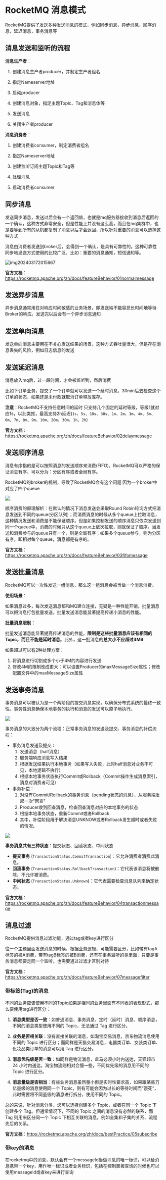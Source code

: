 # RocketMQ 消息模式

RocketMQ提供了发送多种发送消息的模式，例如同步消息，异步消息，顺序消息，延迟消息，事务消息等

## 消息发送和监听的流程

**消息生产者**：

1. 创建消息生产者producer，并制定生产者组名

2. 指定Nameserver地址

3. 启动producer

4. 创建消息对象，指定主题Topic、Tag和消息体等

5. 发送消息

6. 关闭生产者producer

**消息消费者**：

1. 创建消费者consumer，制定消费者组名

2. 指定Nameserver地址

3. 创建监听订阅主题Topic和Tag等

4. 处理消息

5. 启动消费者consumer

## 同步消息

发送同步消息，发送过后会有一个返回值，也就是mq服务器接收到消息后返回的一个确认，这种方式非常安全，但是性能上并没有这么高，而且在mq集群中，也是要等到所有的从机都复制了消息以后才会返回，所以针对重要的消息可以选择这种方式

消息由消费者发送到broker后，会得到一个确认，是具有可靠性的。这种可靠性同步地发送方式使用的比较广泛，比如：重要的消息通知，短信通知等。

![img202403172015667](https://fastly.jsdelivr.net/gh/LetengZzz/img@main/java/mq/202412100952139.jpg)

**官方文档**：https://rocketmq.apache.org/zh/docs/featureBehavior/01normalmessage

## 发送异步消息

异步消息通常用在对响应时间敏感的业务场景，即发送端不能容忍长时间地等待Broker的响应。发送完以后会有一个异步消息通知

## 发送单向消息

发送单向消息主要用在不关心发送结果的场景，这种方式吞吐量很大，但是存在消息丢失的风险，例如日志信息的发送

## 发送延迟消息

消息放入mq后，过一段时间，才会被监听到，然后消费

比如下订单业务，提交了一个订单就可以发送一个延时消息，30min后去检查这个订单的状态，如果还是未付款就取消订单释放库存。

**注意**：RocketMQ不支持任意时间的延时 只支持几个固定的延时等级，等级1就对应1s，以此类推，最高支持2h延迟(`1s`、`5s`、`10s`、`30s`、`1m`、`2m`、`3m`、`4m`、`5m`、`6m`、`7m`、`8m`、`9m`、`10m`、`20m`、`30m`、`1h`、`2h`)

**官方文档**：https://rocketmq.apache.org/zh/docs/featureBehavior/02delaymessage

## 发送顺序消息

消息有序指的是可以按照消息的发送顺序来消费(FIFO)。RocketMQ可以严格的保证消息有序，可以分为：分区有序或者全局有序。

RocketMQ的broker的机制，导致了RocketMQ会有这个问题 因为一个broker中对应了四个queue

![](https://fastly.jsdelivr.net/gh/LetengZzz/img@main/java/mq/202412100951905.png)

顺序消费的原理解析：在默认的情况下消息发送会采取Round Robin轮询方式把消息发送到不同的queue(分区队列)；而消费消息的时候从多个queue上拉取消息，这种情况发送和消费是不能保证顺序。但是如果控制发送的顺序消息只依次发送到同一个queue中，消费的时候只从这个queue上依次拉取，则就保证了顺序。当发送和消费参与的queue只有一个，则是全局有序；如果多个queue参与，则为分区有序，即相对每个queue，消息都是有序的。

**官方文档**：https://rocketmq.apache.org/zh/docs/featureBehavior/03fifomessage

## 发送批量消息

RocketMQ可以一次性发送一组消息，那么这一组消息会被当做一个消息消费。

**使用场景**：

如果消息过多，每次发送消息都和MQ建立连接，无疑是一种性能开销，批量消息可以把消息打包批量发送，批量发送消息能显著提高传递小消息的性能。

**批量消息限制**：

批量发送消息能显著提高传递消息的性能。**限制是这些批量消息应该有相同的Topic，而且不能是延时消息**。此外，这一批消息的**总大小不应超过4MB**

如果超过可以有2种处理方案：

1. 将消息进行切割成多个小于4M的内容进行发送
2. 修改4M的限制改成更大：可以设置Producer的maxMessageSize属性；修改配置文件中的maxMessageSize属性

## 发送事务消息

事务消息可以被认为是一个两阶段的提交消息实现，以确保分布式系统的最终一致性。事务性消息确保本地事务的执行和消息的发送可以原子地执行。

![](https://fastly.jsdelivr.net/gh/LetengZzz/img@main/java/mq/202412100950765.png)

事务消息的大致分为两个流程：正常事务消息的发送及提交、事务消息的补偿流程：

- 事务消息发送及提交：
  1. 发送消息（half消息）
  2. 服务端响应消息写入结果
  3. 根据发送结果执行本地事务（如果写入失败，此时half消息对业务不可见，本地逻辑不执行）
  4. 根据本地事务状态执行Commit或Rollback（Commit操作生成消息索引，消息对消费者可见）
- 事务补偿：
  1. 对没有Commit/Rollback的事务消息（pending状态的消息），从服务端发起一次"回查"
  2. Producer收到回查消息，检查回查消息对应的本地事务的状态
  3. 根据本地事务状态，重新Commit或者Rollback
  4. 其中，补偿阶段用于解决消息UNKNOW或者Rollback发生超时或者失败的情况。

![](https://fastly.jsdelivr.net/gh/LetengZzz/img@main/java/mq/202412100950290.png)

**事务消息共有三种状态**：提交状态、回滚状态、中间状态

- **提交事务** (`TransactionStatus.CommitTransaction`)：它允许消费者消费此消息。
- **回滚事务** (`TransactionStatus.RollbackTransaction`)：它代表该消息将被删除，不允许被消费。
- **中间状态** (`TransactionStatus.Unknown`)：它代表需要检查消息队列来确定状态。

**官方文档**：https://rocketmq.apache.org/zh/docs/featureBehavior/04transactionmessage

## 消息过滤

RocketMQ提供消息过滤功能，通过tag或者key进行区分

往一个主题里面发送消息的时候，根据业务逻辑，可能需要区分，比如带有tagA标签的被A消费，带有tagB标签的被B消费，还有在事务监听的类里面，只要是事务消息都要走同一个监听，也需要通过过滤才区别对待

**官方文档**：https://rocketmq.apache.org/zh/docs/featureBehavior/07messagefilter

### 带标签(Tag)的消息

不同的业务应该使用不同的Topic如果是相同的业务里面有不同表的表现形式，那么要使用tag进行区分：

1. **消息类型是否一致**：如普通消息、事务消息、定时（延时）消息、顺序消息，不同的消息类型使用不同的 Topic，无法通过 Tag 进行区分。

2. **业务是否相关联**：没有直接关联的消息，如淘宝交易消息，京东物流消息使用不同的 Topic 进行区分；而同样是天猫交易消息，电器类订单、女装类订单、化妆品类订单的消息可以用 Tag 进行区分。

3. **消息优先级是否一致**：如同样是物流消息，盒马必须小时内送达，天猫超市 24 小时内送达，淘宝物流则相对会慢一些，不同优先级的消息用不同的 Topic 进行区分。

4. **消息量级是否相当**：有些业务消息虽然量小但是实时性要求高，如果跟某些万亿量级的消息使用同一个 Topic，则有可能会因为过长的等待时间而“饿死”，此时需要将不同量级的消息进行拆分，使用不同的 Topic。

总的来说，针对消息分类，您可以选择创建多个 Topic，或者在同一个 Topic 下创建多个 Tag。但通常情况下，不同的 Topic 之间的消息没有必然的联系，而 Tag 则用来区分同一个 Topic 下相互关联的消息，例如全集和子集的关系、流程先后的关系。

**官方文档**：https://rocketmq.apache.org/zh/docs/bestPractice/05subscribe

### 带key的消息

在rocketmq中的消息，默认会有一个messageId当做消息的唯一标识，可以给消息携带一个key，用作唯一标识或者业务标识，包括在控制面板查询的时候也可以使用messageId或者key来进行查询
